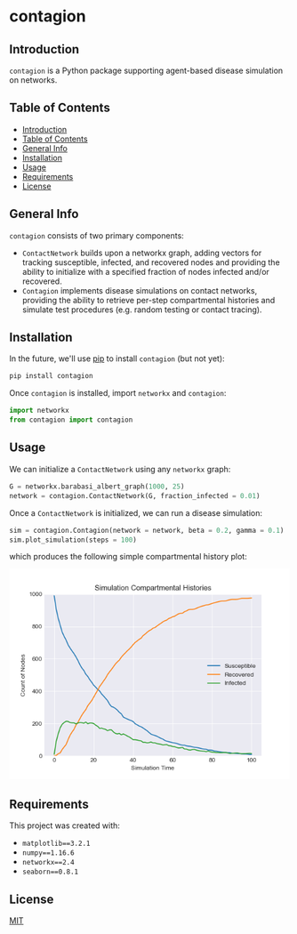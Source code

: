 # contagion

## Introduction
`contagion` is a Python package supporting agent-based disease simulation on networks.

## Table of Contents
* [Introduction](#introduction)
* [Table of Contents](#table-of-contents)
* [General Info](#general-info)
* [Installation](#installation)
* [Usage](#usage)
* [Requirements](#requirements)
* [License](#license)

## General Info
`contagion` consists of two primary components:
- `ContactNetwork` builds upon a networkx graph, adding vectors for tracking susceptible, infected, and recovered nodes and providing the ability to initialize with a specified fraction of nodes infected and/or recovered.
- `Contagion` implements disease simulations on contact networks, providing the ability to retrieve per-step compartmental histories and simulate test procedures (e.g. random testing or contact tracing).

## Installation
In the future, we'll use [pip](https://pip.pypa.io/en/stable/) to install `contagion` (but not yet):

```bash
pip install contagion
```

Once `contagion` is installed, import `networkx` and `contagion`:

```python
import networkx
from contagion import contagion
```

## Usage
We can initialize a `ContactNetwork` using any `networkx` graph:

```python
G = networkx.barabasi_albert_graph(1000, 25)
network = contagion.ContactNetwork(G, fraction_infected = 0.01)
```

Once a `ContactNetwork` is initialized, we can run a disease simulation:

```python
sim = contagion.Contagion(network = network, beta = 0.2, gamma = 0.1)
sim.plot_simulation(steps = 100)
```

which produces the following simple compartmental history plot:

![Sample Simulation Compartmental Histories](https://raw.githubusercontent.com/lucasmccabe/contagion/dev/images/Sample%20Simulation%20Compartmental%20Histories.png)

## Requirements
This project was created with:
- `matplotlib==3.2.1`
- `numpy==1.16.6`
- `networkx==2.4`
- `seaborn==0.8.1`

## License
[MIT](https://choosealicense.com/licenses/mit/)
